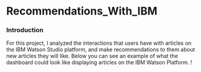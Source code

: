 # Recommendations_With_IBM

### Introduction

For this project, I analyzed the interactions that users have with articles on the IBM Watson Studio platform, and make recommendations to them about new articles they will like. Below you can see an example of what the dashboard could look like displaying articles on the IBM Watson Platform.
!
